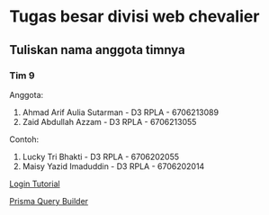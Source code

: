 # Tugas besar divisi web chevalier

## Tuliskan nama anggota timnya

### Tim 9

Anggota:
1. Ahmad Arif Aulia Sutarman - D3 RPLA - 6706213089
2. Zaid Abdullah Azzam - D3 RPLA - 6706213055

Contoh:
1. Lucky Tri Bhakti - D3 RPLA - 6706202055
2. Maisy Yazid Imaduddin - D3 RPLA - 6706202014

[Login Tutorial](https://www.weblearningblog.com/nodejs/simple-login-and-registration-with-expressjs-sequelize-bcrypt-and-jwt/)

[Prisma Query Builder](https://www.prisma.io/docs/getting-started/setup-prisma/start-from-scratch/relational-databases)
